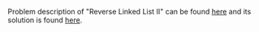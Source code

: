 Problem description of "Reverse Linked List II" can be found [here](https://leetcode.com/problems/reverse-linked-list-ii/description/) and its solution is found [here](https://github.com/aurimas13/Solutions-To-Problems/blob/main/LeetCode/Java%20Solutions/Reverse%20Linked%20List%20II/reverse.java).

